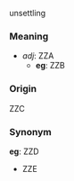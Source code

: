 unsettling
### Meaning
+ _adj_: ZZA
    + __eg__: ZZB

### Origin

ZZC

### Synonym

__eg__: ZZD

+ ZZE


